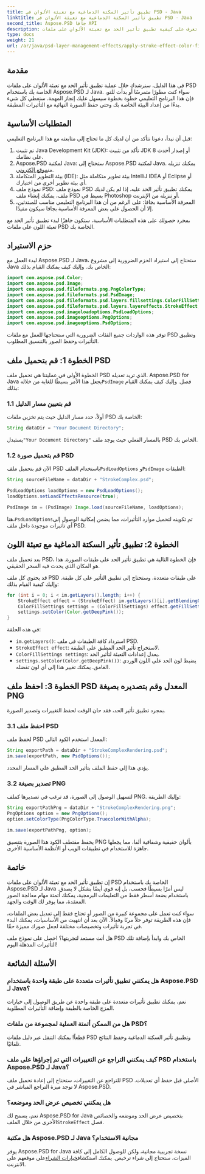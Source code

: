 ```yaml
---
title: تطبيق تأثير السكتة الدماغية مع تعبئة الألوان في PSD - Java
linktitle: تطبيق تأثير السكتة الدماغية مع تعبئة الألوان في PSD - Java
second_title: Aspose.PSD جافا API
description: تعرف على كيفية تطبيق تأثير الحد مع تعبئة الألوان على ملفات PSD الخاصة بك باستخدام Aspose.PSD لـ Java. اتبع هذا الدليل خطوة بخطوة لتحسين صورك بسهولة.
type: docs
weight: 21
url: /ar/java/psd-layer-management-effects/apply-stroke-effect-color-fill-psd/
---
```

## مقدمة

في هذا الدليل، سنرشدك خلال عملية تطبيق تأثير الحد مع تعبئة الألوان على ملفات PSD الخاصة بك باستخدام Aspose.PSD لـ Java. سواء كنت مطورًا متمرسًا أو بدأت للتو، فإن هذا البرنامج التعليمي خطوة بخطوة سيسهل عليك إنجاز المهمة. سنغطي كل شيء بدءًا من إعداد البيئة الخاصة بك وحتى حفظ الصورة النهائية مع التأثيرات المطبقة.

## المتطلبات الأساسية

قبل أن نبدأ، دعونا نتأكد من أن لديك كل ما تحتاج إلى متابعته مع هذا البرنامج التعليمي:

1. تم تثبيت Java Development Kit (JDK): تأكد من تثبيت JDK 8 أو إصدار أحدث على نظامك.
2.  Aspose.PSD لمكتبة Java: ستحتاج إلى Aspose.PSD لمكتبة Java. يمكنك تنزيله من[موقع إلكتروني](https://releases.aspose.com/psd/java/).
3. بيئة التطوير المتكاملة (IDE): بيئة تطوير متكاملة مثل IntelliJ IDEA أو Eclipse أو أي بيئة تطوير أخرى من اختيارك.
4. نموذج ملف PSD: نموذج ملف PSD يمكنك تطبيق تأثير الحد عليه. إذا لم يكن لديك ملف، يمكنك إنشاء ملف PSD بسيط في Photoshop أو تنزيله من الإنترنت.
5. المعرفة الأساسية بجافا: على الرغم من أن هذا البرنامج التعليمي مناسب للمبتدئين، إلا أن الحصول على بعض المعرفة الأساسية بجافا سيكون مفيدًا.

بمجرد حصولك على هذه المتطلبات الأساسية، ستكون جاهزًا لبدء تطبيق تأثير الحد مع تعبئة اللون على ملفات PSD الخاصة بك.

## حزم الاستيراد

لبدء العمل مع Aspose.PSD لـ Java، ستحتاج إلى استيراد الحزم الضرورية إلى مشروع Java الخاص بك. وإليك كيف يمكنك القيام بذلك:

```java
import com.aspose.psd.Color;
import com.aspose.psd.Image;
import com.aspose.psd.fileformats.png.PngColorType;
import com.aspose.psd.fileformats.psd.PsdImage;
import com.aspose.psd.fileformats.psd.layers.fillsettings.ColorFillSettings;
import com.aspose.psd.fileformats.psd.layers.layereffects.StrokeEffect;
import com.aspose.psd.imageloadoptions.PsdLoadOptions;
import com.aspose.psd.imageoptions.PngOptions;
import com.aspose.psd.imageoptions.PsdOptions;
```

توفر هذه الواردات جميع الفئات الضرورية التي ستحتاجها للعمل مع ملفات PSD وتطبيق التأثيرات وحفظ الصور بالتنسيق المطلوب.

## الخطوة 1: قم بتحميل ملف PSD

 الخطوة الأولى في عمليتنا هي تحميل ملف PSD الذي تريد تعديله. Aspose.PSD for Java يجعل هذا الأمر بسيطًا للغاية من خلاله`PsdImage` فصل. وإليك كيف يمكنك القيام بذلك:

### 1.1 قم بتعيين مسار الدليل

أولاً، حدد مسار الدليل حيث يتم تخزين ملفات PSD الخاصة بك:

```java
String dataDir = "Your Document Directory";
```

 يستبدل`"Your Document Directory"` بالمسار الفعلي حيث يوجد ملف PSD الخاص بك.

### 1.2 قم بتحميل صورة PSD

 الآن قم بتحميل ملف PSD باستخدام الملف`PsdLoadOptions` و`PsdImage` الطبقات:

```java
String sourceFileName = dataDir + "StrokeComplex.psd";

PsdLoadOptions loadOptions = new PsdLoadOptions();
loadOptions.setLoadEffectsResource(true);

PsdImage im = (PsdImage) Image.load(sourceFileName, loadOptions);
```

 هنا،`PsdLoadOptions`تم تكوينه لتحميل موارد التأثيرات، مما يضمن إمكانية الوصول إلى أي تأثيرات موجودة داخل ملف PSD.

## الخطوة 2: تطبيق تأثير السكتة الدماغية مع تعبئة اللون

بعد تحميل ملف PSD، فإن الخطوة التالية هي تطبيق تأثير الحد على طبقات الصورة. هذا هو المكان الذي يحدث فيه السحر الحقيقي.

قد يحتوي كل ملف PSD على طبقات متعددة، وستحتاج إلى تطبيق التأثير على كل طبقة. وإليك كيفية القيام بذلك:

```java
for (int i = 0; i < im.getLayers().length; i++) {
    StrokeEffect effect = (StrokeEffect) im.getLayers()[i].getBlendingOptions().getEffects()[0];
    ColorFillSettings settings = (ColorFillSettings) effect.getFillSettings();
    settings.setColor(Color.getDeepPink());
}
```

في هذه الحلقة:

- `im.getLayers()`: استرداد كافة الطبقات في ملف PSD.
- `StrokeEffect effect`: لاستخراج تأثير الحد المطبق على الطبقة.
- `ColorFillSettings settings`: يعدل إعدادات التعبئة لتأثير الحد.
- `settings.setColor(Color.getDeepPink())`: يضبط لون الحد على اللون الوردي الغامق. يمكنك تغيير هذا إلى أي لون تفضله.

## الخطوة 3: احفظ ملف PSD المعدل وقم بتصديره بصيغة PNG

بمجرد تطبيق تأثير الحد، فقد حان الوقت لحفظ التغييرات وتصدير الصورة.

### 3.1 احفظ ملف PSD

لحفظ ملف PSD المعدل استخدم الكود التالي:

```java
String exportPath = dataDir + "StrokeComplexRendering.psd";
im.save(exportPath, new PsdOptions());
```

يؤدي هذا إلى حفظ الملف بتأثير الحد المطبق على المسار المحدد.

### 3.2 تصدير بصيغة PNG

لتسهيل الوصول إلى الصورة، قد ترغب في تصديرها كملف PNG. وإليك الطريقة:

```java
String exportPathPng = dataDir + "StrokeComplexRendering.png";
PngOptions option = new PngOptions();
option.setColorType(PngColorType.TruecolorWithAlpha);

im.save(exportPathPng, option);
```

يحفظ مقتطف الكود هذا الصورة بتنسيق PNG بألوان حقيقية وشفافية ألفا، مما يجعلها جاهزة للاستخدام في تطبيقات الويب أو الأنظمة الأساسية الأخرى.

## خاتمة

إن تطبيق تأثير الحد مع تعبئة الألوان على ملفات PSD الخاصة بك باستخدام Aspose.PSD لـ Java ليس أمرًا بسيطًا فحسب، بل إنه قوي أيضًا بشكل لا يصدق. باستخدام بضعة أسطر فقط من التعليمات البرمجية، يمكنك أتمتة مهام معالجة الصور المعقدة، مما يوفر لك الوقت والجهد.

سواء كنت تعمل على مجموعة كبيرة من الصور أو تحتاج فقط إلى تعديل بعض الملفات، فإن هذه الطريقة توفر حلاً مرنًا وفعالاً. الآن بعد أن انتهيت من الأساسيات، يمكنك البدء في تجربة تأثيرات وتخصيصات مختلفة لجعل صورك مميزة حقًا.

هل أنت مستعد لتجربتها؟ احصل على نموذج ملف PSD الخاص بك وابدأ بإضافة تلك التأثيرات المذهلة اليوم!

## الأسئلة الشائعة

### هل يمكنني تطبيق تأثيرات متعددة على طبقة واحدة باستخدام Aspose.PSD لـ Java؟
نعم، يمكنك تطبيق تأثيرات متعددة على طبقة واحدة عن طريق الوصول إلى خيارات المزج الخاصة بالطبقة وإضافة التأثيرات المطلوبة.

### هل من الممكن أتمتة العملية لمجموعة من ملفات PSD؟
قطعاً! يمكنك التنقل عبر دليل ملفات PSD وتطبيق تأثير السكتة الدماغية وحفظ النتائج تلقائيًا.

### كيف يمكنني التراجع عن التغييرات التي تم إجراؤها على ملف PSD باستخدام Aspose.PSD لـ Java؟
للتراجع عن التغييرات، ستحتاج إلى إعادة تحميل ملف PSD الأصلي قبل حفظ أي تعديلات. لا توجد ميزة التراجع المباشر في Aspose.PSD.

### هل يمكنني تخصيص عرض الحد وموضعه؟
 نعم، يسمح لك Aspose.PSD for Java بتخصيص عرض الحد وموضعه والخصائص الأخرى من خلال الملف`StrokeEffect` فصل.

### هل مكتبة Aspose.PSD لـ Java مجانية الاستخدام؟
 يوفر Aspose.PSD for Java نسخة تجريبية مجانية، ولكن للوصول الكامل إلى كافة الميزات، ستحتاج إلى شراء ترخيص. يمكنك استكشاف[خيارات الشراء](https://purchase.aspose.com/buy)على موقعهم على الانترنت.